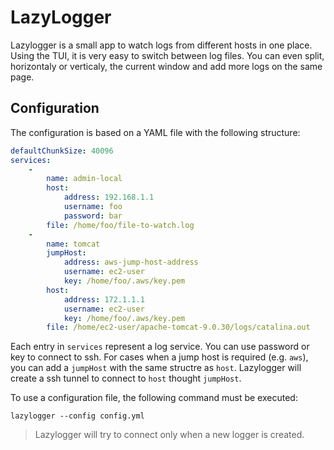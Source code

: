 # LazyLogger 

Lazylogger is a small app to watch logs from different hosts in one place. Using the TUI, it is very easy to switch between log files.
You can even split, horizontaly or verticaly, the current window and add more logs on the same page.

## Configuration

The configuration is based on a YAML file with the following structure:

```yaml
defaultChunkSize: 40096
services:
    - 
        name: admin-local 
        host:
            address: 192.168.1.1
            username: foo 
            password: bar 
        file: /home/foo/file-to-watch.log 
    - 
        name: tomcat 
        jumpHost:
            address: aws-jump-host-address 
            username: ec2-user
            key: /home/foo/.aws/key.pem
        host:
            address: 172.1.1.1
            username: ec2-user
            key: /home/foo/.aws/key.pem
        file: /home/ec2-user/apache-tomcat-9.0.30/logs/catalina.out 
```
Each entry in `services` represent a log service. You can use password or key to connect to ssh. 
For cases when a jump host is required (e.g. `aws`), you can add a `jumpHost` with the same structre as `host`.
Lazylogger will create a ssh tunnel to connect to `host` thought `jumpHost`. 

To use a configuration file, the following command must be executed:

`lazylogger --config config.yml`

>Lazylogger will try to connect only when a new logger is created.

